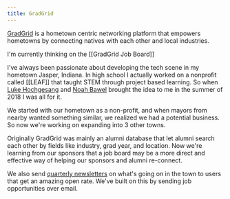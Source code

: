 ```yaml
---  
title: GradGrid  
---  
```


[GradGrid](https://www.gradgrid.org/) is a hometown centric networking platform that empowers hometowns by connecting natives with each other and local industries. 

I'm currently thinking on the [[GradGrid Job Board]]

I've always been passionate about developing the tech scene in my hometown Jasper, Indiana. In high school I actually worked on a nonprofit called [[LEAF]] that taught STEM through project based learning. So when [Luke Hochgesang](https://www.linkedin.com/in/lukehochgesang) and [Noah Bawel](https://www.linkedin.com/in/noahbawel) brought the idea to me in the summer of 2018 I was all for it.

We started with our hometown as a non-profit, and when mayors from nearby wanted something similar, we realized we had a potential business. So now we're working on expanding into 3 other towns.

Originally GradGrid was mainly an alumni database that let alumni search each other by fields like industry, grad year, and location. Now we're learning from our sponsors that a job board may be a more direct and effective way of helping our sponsors and alumni re-connect.

We also send [quarterly newsletters](https://www.gradgrid.org/newsletters) on what's going on in the town to users that get an amazing open rate. We've built on this by sending job opportunities over email.